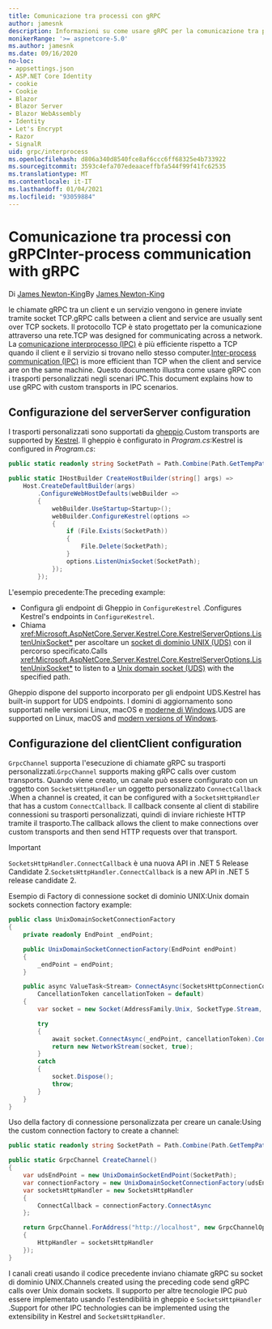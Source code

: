 ```yaml
---
title: Comunicazione tra processi con gRPC
author: jamesnk
description: Informazioni su come usare gRPC per la comunicazione tra processi.
monikerRange: '>= aspnetcore-5.0'
ms.author: jamesnk
ms.date: 09/16/2020
no-loc:
- appsettings.json
- ASP.NET Core Identity
- cookie
- Cookie
- Blazor
- Blazor Server
- Blazor WebAssembly
- Identity
- Let's Encrypt
- Razor
- SignalR
uid: grpc/interprocess
ms.openlocfilehash: d806a340d8540fce8af6ccc6ff68325e4b733922
ms.sourcegitcommit: 3593c4efa707edeaaceffbfa544f99f41fc62535
ms.translationtype: MT
ms.contentlocale: it-IT
ms.lasthandoff: 01/04/2021
ms.locfileid: "93059884"
---
```

# <a name="inter-process-communication-with-grpc"></a><span data-ttu-id="d1eb7-103">Comunicazione tra processi con gRPC</span><span class="sxs-lookup"><span data-stu-id="d1eb7-103">Inter-process communication with gRPC</span></span>

<span data-ttu-id="d1eb7-104">Di [James Newton-King](https://twitter.com/jamesnk)</span><span class="sxs-lookup"><span data-stu-id="d1eb7-104">By [James Newton-King](https://twitter.com/jamesnk)</span></span>

<span data-ttu-id="d1eb7-105">le chiamate gRPC tra un client e un servizio vengono in genere inviate tramite socket TCP.</span><span class="sxs-lookup"><span data-stu-id="d1eb7-105">gRPC calls between a client and service are usually sent over TCP sockets.</span></span> <span data-ttu-id="d1eb7-106">Il protocollo TCP è stato progettato per la comunicazione attraverso una rete.</span><span class="sxs-lookup"><span data-stu-id="d1eb7-106">TCP was designed for communicating across a network.</span></span> <span data-ttu-id="d1eb7-107">La [comunicazione interprocesso (IPC)](https://wikipedia.org/wiki/Inter-process_communication) è più efficiente rispetto a TCP quando il client e il servizio si trovano nello stesso computer.</span><span class="sxs-lookup"><span data-stu-id="d1eb7-107">[Inter-process communication (IPC)](https://wikipedia.org/wiki/Inter-process_communication) is more efficient than TCP when the client and service are on the same machine.</span></span> <span data-ttu-id="d1eb7-108">Questo documento illustra come usare gRPC con i trasporti personalizzati negli scenari IPC.</span><span class="sxs-lookup"><span data-stu-id="d1eb7-108">This document explains how to use gRPC with custom transports in IPC scenarios.</span></span>

## <a name="server-configuration"></a><span data-ttu-id="d1eb7-109">Configurazione del server</span><span class="sxs-lookup"><span data-stu-id="d1eb7-109">Server configuration</span></span>

<span data-ttu-id="d1eb7-110">I trasporti personalizzati sono supportati da [gheppio](xref:fundamentals/servers/kestrel).</span><span class="sxs-lookup"><span data-stu-id="d1eb7-110">Custom transports are supported by [Kestrel](xref:fundamentals/servers/kestrel).</span></span> <span data-ttu-id="d1eb7-111">Il gheppio è configurato in *Program.cs*:</span><span class="sxs-lookup"><span data-stu-id="d1eb7-111">Kestrel is configured in *Program.cs*:</span></span>

```csharp
public static readonly string SocketPath = Path.Combine(Path.GetTempPath(), "socket.tmp");

public static IHostBuilder CreateHostBuilder(string[] args) =>
    Host.CreateDefaultBuilder(args)
        .ConfigureWebHostDefaults(webBuilder =>
        {
            webBuilder.UseStartup<Startup>();
            webBuilder.ConfigureKestrel(options =>
            {
                if (File.Exists(SocketPath))
                {
                    File.Delete(SocketPath);
                }
                options.ListenUnixSocket(SocketPath);
            });
        });
```

<span data-ttu-id="d1eb7-112">L'esempio precedente:</span><span class="sxs-lookup"><span data-stu-id="d1eb7-112">The preceding example:</span></span>

* <span data-ttu-id="d1eb7-113">Configura gli endpoint di Gheppio in `ConfigureKestrel` .</span><span class="sxs-lookup"><span data-stu-id="d1eb7-113">Configures Kestrel's endpoints in `ConfigureKestrel`.</span></span>
* <span data-ttu-id="d1eb7-114">Chiama <xref:Microsoft.AspNetCore.Server.Kestrel.Core.KestrelServerOptions.ListenUnixSocket*> per ascoltare un [socket di dominio UNIX (UDS)](https://wikipedia.org/wiki/Unix_domain_socket) con il percorso specificato.</span><span class="sxs-lookup"><span data-stu-id="d1eb7-114">Calls <xref:Microsoft.AspNetCore.Server.Kestrel.Core.KestrelServerOptions.ListenUnixSocket*> to listen to a [Unix domain socket (UDS)](https://wikipedia.org/wiki/Unix_domain_socket) with the specified path.</span></span>

<span data-ttu-id="d1eb7-115">Gheppio dispone del supporto incorporato per gli endpoint UDS.</span><span class="sxs-lookup"><span data-stu-id="d1eb7-115">Kestrel has built-in support for UDS endpoints.</span></span> <span data-ttu-id="d1eb7-116">I domini di aggiornamento sono supportati nelle versioni Linux, macOS e [moderne di Windows](https://devblogs.microsoft.com/commandline/af_unix-comes-to-windows/).</span><span class="sxs-lookup"><span data-stu-id="d1eb7-116">UDS are supported on Linux, macOS and [modern versions of Windows](https://devblogs.microsoft.com/commandline/af_unix-comes-to-windows/).</span></span>

## <a name="client-configuration"></a><span data-ttu-id="d1eb7-117">Configurazione del client</span><span class="sxs-lookup"><span data-stu-id="d1eb7-117">Client configuration</span></span>

<span data-ttu-id="d1eb7-118">`GrpcChannel` supporta l'esecuzione di chiamate gRPC su trasporti personalizzati.</span><span class="sxs-lookup"><span data-stu-id="d1eb7-118">`GrpcChannel` supports making gRPC calls over custom transports.</span></span> <span data-ttu-id="d1eb7-119">Quando viene creato, un canale può essere configurato con un oggetto con `SocketsHttpHandler` un oggetto personalizzato `ConnectCallback` .</span><span class="sxs-lookup"><span data-stu-id="d1eb7-119">When a channel is created, it can be configured with a `SocketsHttpHandler` that has a custom `ConnectCallback`.</span></span> <span data-ttu-id="d1eb7-120">Il callback consente al client di stabilire connessioni su trasporti personalizzati, quindi di inviare richieste HTTP tramite il trasporto.</span><span class="sxs-lookup"><span data-stu-id="d1eb7-120">The callback allows the client to make connections over custom transports and then send HTTP requests over that transport.</span></span>

> [!IMPORTANT]
> <span data-ttu-id="d1eb7-121">`SocketsHttpHandler.ConnectCallback` è una nuova API in .NET 5 Release Candidate 2.</span><span class="sxs-lookup"><span data-stu-id="d1eb7-121">`SocketsHttpHandler.ConnectCallback` is a new API in .NET 5 release candidate 2.</span></span>

<span data-ttu-id="d1eb7-122">Esempio di Factory di connessione socket di dominio UNIX:</span><span class="sxs-lookup"><span data-stu-id="d1eb7-122">Unix domain sockets connection factory example:</span></span>

```csharp
public class UnixDomainSocketConnectionFactory
{
    private readonly EndPoint _endPoint;

    public UnixDomainSocketConnectionFactory(EndPoint endPoint)
    {
        _endPoint = endPoint;
    }

    public async ValueTask<Stream> ConnectAsync(SocketsHttpConnectionContext _,
        CancellationToken cancellationToken = default)
    {
        var socket = new Socket(AddressFamily.Unix, SocketType.Stream, ProtocolType.Unspecified);

        try
        {
            await socket.ConnectAsync(_endPoint, cancellationToken).ConfigureAwait(false);
            return new NetworkStream(socket, true);
        }
        catch
        {
            socket.Dispose();
            throw;
        }
    }
}
```

<span data-ttu-id="d1eb7-123">Uso della factory di connessione personalizzata per creare un canale:</span><span class="sxs-lookup"><span data-stu-id="d1eb7-123">Using the custom connection factory to create a channel:</span></span>

```csharp
public static readonly string SocketPath = Path.Combine(Path.GetTempPath(), "socket.tmp");

public static GrpcChannel CreateChannel()
{
    var udsEndPoint = new UnixDomainSocketEndPoint(SocketPath);
    var connectionFactory = new UnixDomainSocketConnectionFactory(udsEndPoint);
    var socketsHttpHandler = new SocketsHttpHandler
    {
        ConnectCallback = connectionFactory.ConnectAsync
    };

    return GrpcChannel.ForAddress("http://localhost", new GrpcChannelOptions
    {
        HttpHandler = socketsHttpHandler
    });
}
```

<span data-ttu-id="d1eb7-124">I canali creati usando il codice precedente inviano chiamate gRPC su socket di dominio UNIX.</span><span class="sxs-lookup"><span data-stu-id="d1eb7-124">Channels created using the preceding code send gRPC calls over Unix domain sockets.</span></span> <span data-ttu-id="d1eb7-125">Il supporto per altre tecnologie IPC può essere implementato usando l'estendibilità in gheppio e `SocketsHttpHandler` .</span><span class="sxs-lookup"><span data-stu-id="d1eb7-125">Support for other IPC technologies can be implemented using the extensibility in Kestrel and `SocketsHttpHandler`.</span></span>

